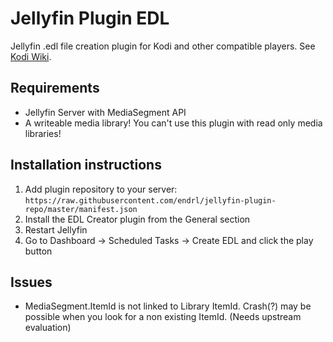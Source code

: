 # Jellyfin Plugin EDL

Jellyfin .edl file creation plugin for Kodi and other compatible players. See [Kodi Wiki]([EDL](https://kodi.wiki/view/Edit_decision_list)).

## Requirements

- Jellyfin Server with MediaSegment API
- A writeable media library! You can't use this plugin with read only media libraries!

## Installation instructions

1. Add plugin repository to your server: `https://raw.githubusercontent.com/endrl/jellyfin-plugin-repo/master/manifest.json`
2. Install the EDL Creator plugin from the General section
3. Restart Jellyfin
4. Go to Dashboard -> Scheduled Tasks -> Create EDL and click the play button

## Issues

- MediaSegment.ItemId is not linked to Library ItemId. Crash(?) may be possible when you look for a non existing ItemId. (Needs upstream evaluation)

